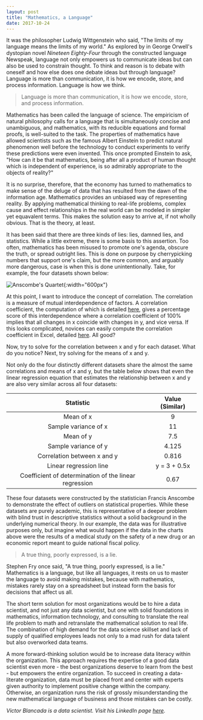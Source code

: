 ```yaml
---
layout: post
title: "Mathematics, a Language"
date: 2017-10-24
---
```


It was the philosopher Ludwig Wittgenstein who said, "The limits of my language means the limits of my world." As explored by in George Orwell's dystopian novel *Nineteen Eighty-Four* through the constructed language Newspeak, language not only empowers us to communicate ideas but can also be used to constrain thought. To think and reason is to debate with oneself and how else does one debate ideas but through language? Language is more than communication, it is how we encode, store, and process information. Language is how we think.

> Language is more than communication, it is how we encode, store, and process information.

Mathematics has been called the language of science. The empiricism of natural philosophy calls for a language that is simultaneously concise and unambiguous, and mathematics, with its reducible equations and formal proofs, is well-suited to the task. The properties of mathematics have allowed scientists such as the famous Albert Einstein to predict natural phenomenon well before the technology to conduct experiments to verify these predictions were even invented. This once prompted Einstein to ask, "How can it be that mathematics, being after all a product of human thought which is independent of experience, is so admirably appropriate to the objects of reality?"

It is no surprise, therefore, that the economy has turned to mathematics to make sense of the deluge of data that has resulted from the dawn of the information age. Mathematics provides an unbiased way of representing reality. By applying mathematical thinking to real-life problems, complex cause and effect relationships in the real world can be modeled in simpler yet equavalent terms. This makes the solution easy to arrive at, if not wholly obvious. That is the theory, at least.

It has been said that there are three kinds of lies: lies, damned lies, and statistics. While a little extreme, there is some basis to this assertion. Too often, mathematics has been misused to promote one's agenda, obscure the truth, or spread outright lies. This is done on purpose by cherrypicking numbers that support one's claim, but the more common, and arguably more dangerous, case is when this is done unintentionally. Take, for example, the four datasets shown below:

![Anscombe's Quartet](https://upload.wikimedia.org/wikipedia/commons/thumb/e/ec/Anscombe%27s_quartet_3.svg/1280px-Anscombe%27s_quartet_3.svg.png){:width="600px"}

At this point, I want to introduce the concept of correlation. The correlation is a measure of mutual interdependence of factors. A correlation coefficient, the computation of which is detailed [here](http://www.stat.yale.edu/Courses/1997-98/101/correl.htm), gives a percentage score of this interdependence where a correlation coefficient of 100% implies that all changes in x coincide with changes in y, and vice versa. If this looks complicated, novices can easily compute the correlation coefficient in Excel, detailed [here](https://support.office.com/en-us/article/CORREL-function-995dcef7-0c0a-4bed-a3fb-239d7b68ca92). All good?

Now, try to solve for the correlation between x and y for each dataset. What do you notice? Next, try solving for the means of x and y. 

Not only do the four distinctly different datasets share the almost the same correlations and means of x and y, but the table below shows that even the linear regression equation that estimates the relationship between x and y are also very similar across all four datasets: 

| Statistic                                             | Value (Similar)|
|:-----------------------------------------------------:|:--------------:|
| Mean of x                                             | 9              |
| Sample variance of x                                  | 11             |
| Mean of y                                             | 7.5            |
| Sample variance of y                                  | 4.125          |
| Correlation between x and y                           | 0.816          |
| Linear regression line                                | y = 3 + 0.5x   |
| Coefficient of determination of the linear regression | 0.67           |

These four datasets were constructed by the statistician Francis Anscombe to demonstrate the effect of outliers on statistical properties. While these datasets are purely academic, this is representative of a deeper problem with blind trust in descriptive statistics without a solid background in the underlying numerical theory. In our example, the data was for illustrative purposes only, but imagine what would happen if the data in the charts above were the results of a medical study on the safety of a new drug or an economic report meant to guide national fiscal policy. 

> A true thing, poorly expressed, is a lie.

Stephen Fry once said, "A true thing, poorly expressed, is a lie." Mathematics is a language, but like all languages, it rests on us to master the language to avoid making mistakes, because with mathematics, mistakes rarely stay on a spreadsheet but instead form the basis for decisions that affect us all. 

The short term solution for most organizations would be to hire a data scientist, and not just any data scientist, but one with solid foundations in mathematics, information technology, and consulting to translate the real life problem to math and retranslate the mathematical solution to real life. The combination of high demand for the data science skillset and lack of supply of qualified employees leads not only to a mad rush for data talent but also overworked data teams. 

A more forward-thinking solution would be to increase data literacy within the organization. This approach requires the expertise of a good data scientist even more - the best organizations deserve to learn from the best - but empowers the entire organization. To succeed in creating a data-literate organization, data must be placed front and center with experts given authority to implement positive change within the company. Otherwise, an organization runs the risk of grossly misunderstanding the new mathematical language of business and those mistakes can be costly.

*Victor Blancada is a data scientist. Visit his LinkedIn page [here](https://www.linkedin.com/in/geloblancada/).* 

